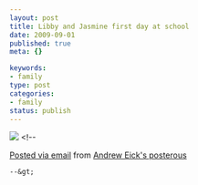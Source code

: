 ```yaml
--- 
layout: post
title: Libby and Jasmine first day at school
date: 2009-09-01
published: true
meta: {}

keywords: 
- family
type: post
categories: 
- family
status: publish
---
```

![](http://media.eick.us/2011/05/IMG_1878.jpg) &lt;!--  

  [Posted via email](http://posterous.com)   from [Andrew Eick's posterous](http://posterous.andyeick.com/libby-and-jasmine-first-day-at-school)  

    --&gt;

